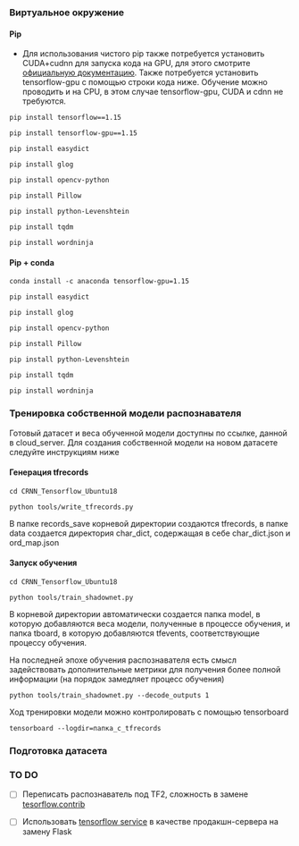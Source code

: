 ### Виртуальное окружение

#### Pip

- Для использования чистого pip также потребуется установить CUDA+cudnn для запуска кода на GPU, для этого смотрите [официальную документацию](https://docs.nvidia.com/cuda/cuda-installation-guide-linux/index.html). Также потребуется установить tensorflow-gpu с помощью строки кода ниже. Обучение можно проводить и на CPU, в этом случае tensorflow-gpu, CUDA и cdnn не требуются.
```
pip install tensorflow==1.15
```
```
pip install tensorflow-gpu==1.15
```
```
pip install easydict
```
```
pip install glog
```
```
pip install opencv-python
```
```
pip install Pillow
```
```
pip install python-Levenshtein
```
```
pip install tqdm
```
```
pip install wordninja
```

#### Pip + conda
```
conda install -c anaconda tensorflow-gpu=1.15
```
```
pip install easydict
```
```
pip install glog
```
```
pip install opencv-python
```
```
pip install Pillow
```
```
pip install python-Levenshtein
```
```
pip install tqdm
```
```
pip install wordninja
```

### Тренировка собственной модели распознавателя

Готовый датасет и веса обученной модели доступны по ссылке, данной в cloud_server. Для создания собственной модели на новом датасете следуйте инструкциям ниже

#### Генерация tfrecords

```
cd CRNN_Tensorflow_Ubuntu18
```

```
python tools/write_tfrecords.py
```
В папке records_save корневой директории создаются tfrecords, в папке data создается директория char_dict, содержащая в себе char_dict.json и ord_map.json

#### Запуск обучения

```
cd CRNN_Tensorflow_Ubuntu18
```

```
python tools/train_shadownet.py
```
В корневой директории автоматически создается папка model, в которую добавляются веса модели, полученные в процессе обучения, и папка tboard, в которую добавляются tfevents, соответствующие процессу обучения. 

На последней эпохе обучения распознавателя есть смысл задействовать дополнительные метрики для получения более полной информации (на порядок замедляет процесс обучения)

```
python tools/train_shadownet.py --decode_outputs 1
```

Ход тренировки модели можно контролировать с помощью tensorboard

```
tensorboard --logdir=папка_с_tfrecords
```

### Подготовка датасета


### TO DO

- [ ] Переписать распознаватель под TF2, сложность в замене [tesorflow.contrib](https://github.com/IgorSondors/CRNN_Tensorflow_Ubuntu18/blob/cbaa4d5c789d3fa6d3f442209fc3b872acd07486/crnn_model/crnn_net.py#L10)
- [ ] Использовать [tensorflow service](https://www.tensorflow.org/tfx/serving/serving_advanced) в качестве продакшн-сервера на замену Flask

